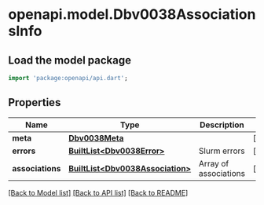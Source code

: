 # openapi.model.Dbv0038AssociationsInfo

## Load the model package
```dart
import 'package:openapi/api.dart';
```

## Properties
Name | Type | Description | Notes
------------ | ------------- | ------------- | -------------
**meta** | [**Dbv0038Meta**](Dbv0038Meta.md) |  | [optional] 
**errors** | [**BuiltList&lt;Dbv0038Error&gt;**](Dbv0038Error.md) | Slurm errors | [optional] 
**associations** | [**BuiltList&lt;Dbv0038Association&gt;**](Dbv0038Association.md) | Array of associations | [optional] 

[[Back to Model list]](../README.md#documentation-for-models) [[Back to API list]](../README.md#documentation-for-api-endpoints) [[Back to README]](../README.md)


